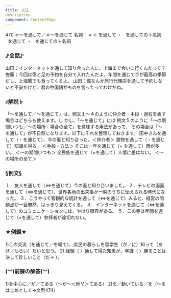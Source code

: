 ```yaml
---
title: 文法：
description
component: ContentPage
---
```



470.＊～を通して／＊～を通じて
名詞： × ＋ を通して ・
  を通しての＋名詞  
  を通じて ・
  を通じての＋名詞  
### ♪会話♪
山田：インターネットを通して知り合った人に、上海まで会いに行くんだって？ 佐藤：今回は宿と足の予約を自分で入れたんだよ。年間を通じて今が最高の季節だし、上海蟹でも食ってくるよ。 山田：僕なんか旅行代理店を通して予約しないと不安だけど、君の中国語がものを言ったってわけだね。
### ♯解説♭
「～を通して／～を通じて」は、例文１～４のように仲介者・手段・過程を表す場合はどちらも使えます。し かし、「～を通じて」には 例文５のように「～の期間いつも／～の場所・場合の全て」を意味する用法があって、 その場合は「～を通して」が不自然になります。以下にそれを整理しておきます。
田中さんを通して（・を通じて）、今の妻と知り合った。＜仲介者＞ 書物を通して（・を通じて）知識を得る。 ＜手段・方法＞ そこは一年を通じて（× を通して）雨が多い。 ＜～の期間いつも＞ 全民族を通じて（×を通して）人情に差はない。 ＜～の場所の全て＞
### §例文§
１．友人を通して（⇔を通じて）今の妻と知り合いました。
２．テレビの画面を通して（⇔を通じて）、世界各地の出来事が一瞬のうちに伝えられる時代になった。
３．こうやって客観的な統計を通して（⇔を通じて）みると、経営の問題点が一目瞭然、はっきり見えてくる。
４．インターネットを通じて（⇔を通して）のコミュニケーションには、やはり限界がある。
５．この寺は年間を通じて（×を通して）参拝者が途切れない。
### ★例題★
1)この交流（を通じて／を経て）、庶民の暮らしを留学生（が／に）知って（あげ／もらい）たいと思う。
2) 経験（ ）通して得た知恵が、学識（ ）勝ることは決して珍しいこと（だ→ ）。
### (^^)前課の解答(^^)
1)を中心に／が／てある（～が～＜他Ｖ＞てある）
2)を／動いている／を（～をはじめとして→文型474）
